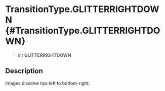 TransitionType.GLITTERRIGHTDOWN {#TransitionType.GLITTERRIGHTDOWN}
===============================

> int **GLITTERRIGHTDOWN**

Description
-----------

Images dissolve top-left to bottom-right.
